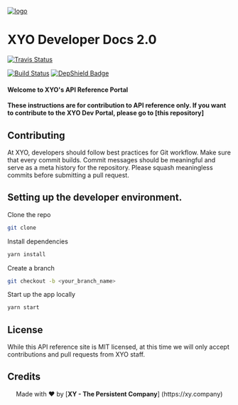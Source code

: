 [logo]: https://cdn.xy.company/img/brand/XY_Logo_GitHub.png

[![logo]](https://xy.company)

# XYO Developer Docs 2.0

<a href="">
  <img alt="Travis Status" src="https://travis-ci.com/XYOracleNetwork/app-documentation-react.svg?token=DwLaRUVjarU2ZypyaHXe&branch=master">
</a>

[![Build Status](https://travis-ci.com/XYOracleNetwork/app-documentation-react-nodejs.svg?branch=master)](https://travis-ci.com/) [![DepShield Badge](https://depshield.sonatype.org/badges/XYOracleNetwork/app-documentation-react/depshield.svg)](https://depshield.github.io)

#### Welcome to XYO's API Reference Portal

**These instructions are for contribution to API reference only. If you want to contribute to the XYO Dev Portal, please go to [this repository]**

## Contributing 

At XYO, developers should follow best practices for Git workflow. Make sure that every commit builds. Commit messages should be meaningful and serve as a meta history for the repository. Please squash meaningless commits before submitting a pull request. 

## Setting up the developer environment. 

Clone the repo 

```sh
git clone 
```

Install dependencies 

```sh
yarn install 
```

Create a branch

```sh
git checkout -b <your_branch_name>
```

Start up the app locally

```sh
yarn start
```

## License 

While this API reference site is MIT licensed, at this time we will only accept contributions and pull requests from XYO staff.  

## Credits


<p align="center">Made with  ❤️  by [<b>XY - The Persistent Company</b>] (https://xy.company)</p>
